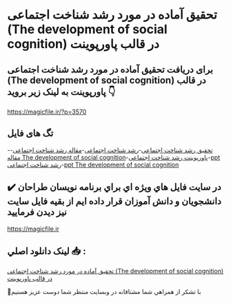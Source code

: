 # تحقیق آماده در مورد رشد شناخت اجتماعی (The development of social cognition) در قالب پاورپوینت

## برای دریافت تحقیق آماده در مورد رشد شناخت اجتماعی (The development of social cognition) در قالب پاورپوینت به لینک زیر بروید 👇

https://magicfile.ir/?p=3570

## تگ های فایل

-[تحقیق رشد شناخت اجتماعی](https://magicfile.ir/product/%d8%aa%d8%ad%d9%82%db%8c%d9%82-%d8%a2%d9%85%d8%a7%d8%af%d9%87-%d8%b1%d8%b4%d8%af-%d8%b4%d9%86%d8%a7%d8%ae%d8%aa-%d8%a7%d8%ac%d8%aa%d9%85%d8%a7%d8%b9%db%8c-%d9%be%d8%a7%d9%88%d8%b1%d9%be%d9%88%db%8c%d9%86%d8%aa/)-[رشد شناخت اجتماعی](https://magicfile.ir/product/%d8%aa%d8%ad%d9%82%db%8c%d9%82-%d8%a2%d9%85%d8%a7%d8%af%d9%87-%d8%b1%d8%b4%d8%af-%d8%b4%d9%86%d8%a7%d8%ae%d8%aa-%d8%a7%d8%ac%d8%aa%d9%85%d8%a7%d8%b9%db%8c-%d9%be%d8%a7%d9%88%d8%b1%d9%be%d9%88%db%8c%d9%86%d8%aa/)-[مقاله رشد شناخت اجتماعی](https://magicfile.ir/product/%d8%aa%d8%ad%d9%82%db%8c%d9%82-%d8%a2%d9%85%d8%a7%d8%af%d9%87-%d8%b1%d8%b4%d8%af-%d8%b4%d9%86%d8%a7%d8%ae%d8%aa-%d8%a7%d8%ac%d8%aa%d9%85%d8%a7%d8%b9%db%8c-%d9%be%d8%a7%d9%88%d8%b1%d9%be%d9%88%db%8c%d9%86%d8%aa/)-[مقاله The development of social cognition](https://magicfile.ir/product/%d8%aa%d8%ad%d9%82%db%8c%d9%82-%d8%a2%d9%85%d8%a7%d8%af%d9%87-%d8%b1%d8%b4%d8%af-%d8%b4%d9%86%d8%a7%d8%ae%d8%aa-%d8%a7%d8%ac%d8%aa%d9%85%d8%a7%d8%b9%db%8c-%d9%be%d8%a7%d9%88%d8%b1%d9%be%d9%88%db%8c%d9%86%d8%aa/)-[پاورپوینت رشد شناخت اجتماعی](https://magicfile.ir/product/%d8%aa%d8%ad%d9%82%db%8c%d9%82-%d8%a2%d9%85%d8%a7%d8%af%d9%87-%d8%b1%d8%b4%d8%af-%d8%b4%d9%86%d8%a7%d8%ae%d8%aa-%d8%a7%d8%ac%d8%aa%d9%85%d8%a7%d8%b9%db%8c-%d9%be%d8%a7%d9%88%d8%b1%d9%be%d9%88%db%8c%d9%86%d8%aa/)-[ppt رشد شناخت اجتماعی](https://magicfile.ir/product/%d8%aa%d8%ad%d9%82%db%8c%d9%82-%d8%a2%d9%85%d8%a7%d8%af%d9%87-%d8%b1%d8%b4%d8%af-%d8%b4%d9%86%d8%a7%d8%ae%d8%aa-%d8%a7%d8%ac%d8%aa%d9%85%d8%a7%d8%b9%db%8c-%d9%be%d8%a7%d9%88%d8%b1%d9%be%d9%88%db%8c%d9%86%d8%aa/)-[ppt The development of social cognition](https://magicfile.ir/product/%d8%aa%d8%ad%d9%82%db%8c%d9%82-%d8%a2%d9%85%d8%a7%d8%af%d9%87-%d8%b1%d8%b4%d8%af-%d8%b4%d9%86%d8%a7%d8%ae%d8%aa-%d8%a7%d8%ac%d8%aa%d9%85%d8%a7%d8%b9%db%8c-%d9%be%d8%a7%d9%88%d8%b1%d9%be%d9%88%db%8c%d9%86%d8%aa/)

## ✔️ در سايت فايل هاي ويژه اي براي برنامه نويسان طراحان دانشجويان و دانش آموزان قرار داده ايم از بقيه فايل سايت نيز ديدن فرماييد

https://magicfile.ir


## لينک دانلود اصلي 📥 :

[تحقیق آماده در مورد رشد شناخت اجتماعی (The development of social cognition) در قالب پاورپوینت](https://magicfile.ir/product/%d8%aa%d8%ad%d9%82%db%8c%d9%82-%d8%a2%d9%85%d8%a7%d8%af%d9%87-%d8%b1%d8%b4%d8%af-%d8%b4%d9%86%d8%a7%d8%ae%d8%aa-%d8%a7%d8%ac%d8%aa%d9%85%d8%a7%d8%b9%db%8c-%d9%be%d8%a7%d9%88%d8%b1%d9%be%d9%88%db%8c%d9%86%d8%aa/) 


🙏با تشکر از همراهي شما مشتاقانه در وبسایت منتظر شما دوست عزیز هستیم

